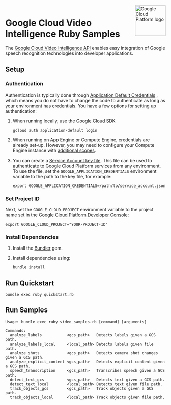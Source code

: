<img src="https://avatars2.githubusercontent.com/u/2810941?v=3&s=96" alt="Google Cloud Platform logo" title="Google Cloud Platform" align="right" height="96" width="96"/>

# Google Cloud Video Intelligence Ruby Samples

The [Google Cloud Video Intelligence API](https://cloud.google.com/video-intelligence/)
enables easy integration of Google speech recognition technologies into
developer applications.

## Setup

### Authentication

Authentication is typically done through [Application Default Credentials](https://cloud.google.com/docs/authentication#getting_credentials_for_server-centric_flow)
, which means you do not have to change the code to authenticate as long as your
environment has credentials. You have a few options for setting up
authentication:

1. When running locally, use the [Google Cloud SDK](https://cloud.google.com/sdk/)

       gcloud auth application-default login

1. When running on App Engine or Compute Engine, credentials are already set-up.
However, you may need to configure your Compute Engine instance with
[additional scopes](https://cloud.google.com/compute/docs/authentication#using).

1. You can create a [Service Account key file](https://cloud.google.com/docs/authentication#service_accounts).
This file can be used to authenticate to Google Cloud Platform services from
any environment. To use the file, set the `GOOGLE_APPLICATION_CREDENTIALS`
environment variable to the path to the key file, for example:

       export GOOGLE_APPLICATION_CREDENTIALS=/path/to/service_account.json

### Set Project ID

Next, set the `GOOGLE_CLOUD_PROJECT` environment variable to the project name
set in the
[Google Cloud Platform Developer Console](https://console.cloud.google.com):

    export GOOGLE_CLOUD_PROJECT="YOUR-PROJECT-ID"

### Install Dependencies

1. Install the [Bundler](http://bundler.io/) gem.

1. Install dependencies using:

       bundle install

## Run Quickstart

    bundle exec ruby quickstart.rb

## Run Samples

    Usage: bundle exec ruby video_samples.rb [command] [arguments]

    Commands:
      analyze_labels           <gcs_path>   Detects labels given a GCS path.
      analyze_labels_local     <local_path> Detects labels given file path.
      analyze_shots            <gcs_path>   Detects camera shot changes given a GCS path.
      analyze_explicit_content <gcs_path>   Detects explicit content given a GCS path.
      speech_transcription     <gcs_path>   Transcribes speech given a GCS path.
      detect_text_gcs          <gcs_path>   Detects text given a GCS path.
      detect_text_local        <local_path> Detects text given file path.
      track_objects_gcs        <gcs_path>   Track objects given a GCS path.
      track_objects_local      <local_path> Track objects given file path.
